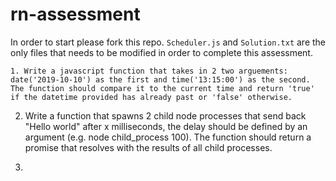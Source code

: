 # rn-assessment


In order to start please fork this repo. `Scheduler.js` and `Solution.txt` are the only files that needs to be modified in order to complete this assessment.


```
1. Write a javascript function that takes in 2 two arguements: date('2019-10-10') as the first and time('13:15:00') as the second. The function should compare it to the current time and return 'true' if the datetime provided has already past or 'false' otherwise.
```

2. Write a function that spawns 2 child node processes that send back "Hello world" after x milliseconds, the delay should be defined by an argument (e.g. node child_process 100). The function should return a promise that resolves with the results of all child processes.


3. 
